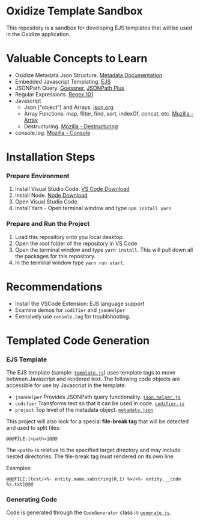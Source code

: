 # Oxidize Template Sandbox

This repository is a sandbox for developing EJS templates that will be used in the Oxidize application.

# Valuable Concepts to Learn

- Oxidize Metadata Json Structure. [Metadata Documentation](metadata.md)
- Embedded Javascript Templating. [EJS](https://ejs.co/)
- JSONPath Query. [Goessner](https://goessner.net/articles/JsonPath/), [JSONPath Plus](https://github.com/s3u/JSONPath)
- Regular Expressions. [Regex 101](https://regex101.com/)
- Javascript
  - Json ("object") and Arrays. [json.org](https://www.json.org/json-en.html)
  - Array Functions: map, filter, find, sort, indexOf, concat, etc. [Mozilla - Array](https://developer.mozilla.org/en-US/docs/Web/JavaScript/Reference/Global_Objects/Array)
  - Destructuring. [Mozilla - Destructuring](https://developer.mozilla.org/en-US/docs/Web/JavaScript/Reference/Operators/Destructuring_assignment)
- console.log. [Mozilla - Console](https://developer.mozilla.org/en-US/docs/Web/API/Console/log)

# Installation Steps

### **Prepare Environment**

1. Install Visual Studio Code. [VS Code Download](https://code.visualstudio.com/download)
2. Install Node. [Node Download](https://nodejs.org/en/download/)
3. Open Visual Studio Code.
4. Install Yarn - Open terminal window and type `npm install yarn`

### **Prepare and Run the Project**

1. Load this repository onto you local desktop.
2. Open the root folder of the repository in VS Code
3. Open the terminal window and type `yarn install`. This will pull down all the packages for this repository.
4. In the terminal window type `yarn run start`.

# Recommendations

- Install the VSCode Extension: EJS language support
- Examine demos for `codifier` and `jsonHelper`
- Exensively use `console.log` for troublshooting.

# Templated Code Generation

### **EJS Template**

The EJS template (sample: [`template.js`](input/template.ejs)) uses template tags to move between Javascript and rendered text. The following code objects are accessible for use by Javascript in the template:

- `jsonHelper` Provides JSONPath query functionality. [`json.helper.js`](src/core/json.helper.js)
- `codifier` Transforms text so that it can be used in code. [`codifier.js`](src/core/codifier.js)
- `project` Top level of the metadata object. [`metadata.json`](input/metadata.json)

This project will also look for a special **file-break tag** that will be detected and used to split files:
```
@@@FILE:[<path>]@@@
```
The `<path>` is relative to the specified target directory and may include nested directories. The file-break tag must rendered on its own line.  
  
Examples:
```
@@@FILE:[test/<%- entity.name.substring(0,1) %>/<%- entity.__code %>.txt]@@@
```


### **Generating Code**

Code is generated through the `CodeGenerator` class in [`generate.js`](src/generator.js).